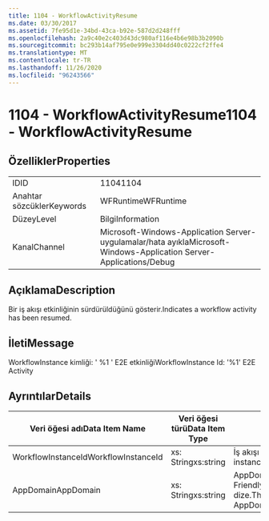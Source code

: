 ```yaml
---
title: 1104 - WorkflowActivityResume
ms.date: 03/30/2017
ms.assetid: 7fe95d1e-34bd-43ca-b92e-587d2d248fff
ms.openlocfilehash: 2a9c40e2c403d43dc980af116e4b6e98b3b2090b
ms.sourcegitcommit: bc293b14af795e0e999e3304dd40c0222cf2ffe4
ms.translationtype: MT
ms.contentlocale: tr-TR
ms.lasthandoff: 11/26/2020
ms.locfileid: "96243566"
---
```

# <a name="1104---workflowactivityresume"></a><span data-ttu-id="5d929-102">1104 - WorkflowActivityResume</span><span class="sxs-lookup"><span data-stu-id="5d929-102">1104 - WorkflowActivityResume</span></span>

## <a name="properties"></a><span data-ttu-id="5d929-103">Özellikler</span><span class="sxs-lookup"><span data-stu-id="5d929-103">Properties</span></span>  
  
|||  
|-|-|  
|<span data-ttu-id="5d929-104">ID</span><span class="sxs-lookup"><span data-stu-id="5d929-104">ID</span></span>|<span data-ttu-id="5d929-105">1104</span><span class="sxs-lookup"><span data-stu-id="5d929-105">1104</span></span>|  
|<span data-ttu-id="5d929-106">Anahtar sözcükler</span><span class="sxs-lookup"><span data-stu-id="5d929-106">Keywords</span></span>|<span data-ttu-id="5d929-107">WFRuntime</span><span class="sxs-lookup"><span data-stu-id="5d929-107">WFRuntime</span></span>|  
|<span data-ttu-id="5d929-108">Düzey</span><span class="sxs-lookup"><span data-stu-id="5d929-108">Level</span></span>|<span data-ttu-id="5d929-109">Bilgi</span><span class="sxs-lookup"><span data-stu-id="5d929-109">Information</span></span>|  
|<span data-ttu-id="5d929-110">Kanal</span><span class="sxs-lookup"><span data-stu-id="5d929-110">Channel</span></span>|<span data-ttu-id="5d929-111">Microsoft-Windows-Application Server-uygulamalar/hata ayıkla</span><span class="sxs-lookup"><span data-stu-id="5d929-111">Microsoft-Windows-Application Server-Applications/Debug</span></span>|  
  
## <a name="description"></a><span data-ttu-id="5d929-112">Açıklama</span><span class="sxs-lookup"><span data-stu-id="5d929-112">Description</span></span>  

 <span data-ttu-id="5d929-113">Bir iş akışı etkinliğinin sürdürüldüğünü gösterir.</span><span class="sxs-lookup"><span data-stu-id="5d929-113">Indicates a workflow activity has been resumed.</span></span>  
  
## <a name="message"></a><span data-ttu-id="5d929-114">İleti</span><span class="sxs-lookup"><span data-stu-id="5d929-114">Message</span></span>  

 <span data-ttu-id="5d929-115">WorkflowInstance kimliği: ' %1 ' E2E etkinliği</span><span class="sxs-lookup"><span data-stu-id="5d929-115">WorkflowInstance Id: '%1' E2E Activity</span></span>  
  
## <a name="details"></a><span data-ttu-id="5d929-116">Ayrıntılar</span><span class="sxs-lookup"><span data-stu-id="5d929-116">Details</span></span>  
  
|<span data-ttu-id="5d929-117">Veri öğesi adı</span><span class="sxs-lookup"><span data-stu-id="5d929-117">Data Item Name</span></span>|<span data-ttu-id="5d929-118">Veri öğesi türü</span><span class="sxs-lookup"><span data-stu-id="5d929-118">Data Item Type</span></span>|<span data-ttu-id="5d929-119">Açıklama</span><span class="sxs-lookup"><span data-stu-id="5d929-119">Description</span></span>|  
|--------------------|--------------------|-----------------|  
|<span data-ttu-id="5d929-120">WorkflowInstanceId</span><span class="sxs-lookup"><span data-stu-id="5d929-120">WorkflowInstanceId</span></span>|<span data-ttu-id="5d929-121">xs: String</span><span class="sxs-lookup"><span data-stu-id="5d929-121">xs:string</span></span>|<span data-ttu-id="5d929-122">İş akışı örnek kimliği.</span><span class="sxs-lookup"><span data-stu-id="5d929-122">The workflow instance id.</span></span>|  
|<span data-ttu-id="5d929-123">AppDomain</span><span class="sxs-lookup"><span data-stu-id="5d929-123">AppDomain</span></span>|<span data-ttu-id="5d929-124">xs: String</span><span class="sxs-lookup"><span data-stu-id="5d929-124">xs:string</span></span>|<span data-ttu-id="5d929-125">AppDomain. CurrentDomain. FriendlyName tarafından döndürülen dize.</span><span class="sxs-lookup"><span data-stu-id="5d929-125">The string returned by AppDomain.CurrentDomain.FriendlyName.</span></span>|
